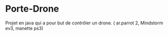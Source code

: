 Porte-Drone
===========

Projet en java qui a pour but de contrôler un drone. ( ar.parrot 2, Mindstorm ev3, manette ps3)
